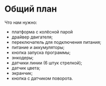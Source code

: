 
# Общий план

Что нам нужно:
- платформа с колёсной парой
- драйвер двигателя;
- переключатель для подключения питания;
- питание и аккумуляторы;
- кнопка запуска программы;
- энкодеры;
- датчики линии (6 штук стрелкой);
- датчик цвета;
- экранчик;
- кнопка с датчиком поворота.


